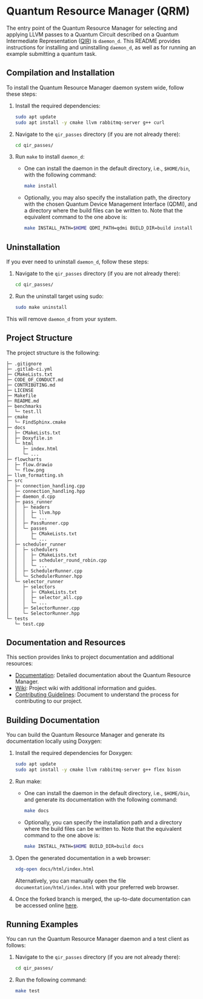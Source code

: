 # Quantum Resource Manager (QRM)

The entry point of the Quantum Resource Manager for selecting and applying LLVM passes to a Quantum Circuit described on a Quantum Intermediate Representation ([QIR](https://www.qir-alliance.org/projects/)) is `daemon_d`. This README provides instructions for installing and uninstalling `daemon_d`, as well as for running an example submitting a quantum task<!--Not to be confused with a qcommon QuantumTask-->.

## Compilation and Installation

To install the Quantum Resource Manager daemon system wide, follow these steps:

1. Install the required dependencies:
   ```bash
   sudo apt update
   sudo apt install -y cmake llvm rabbitmq-server g++ curl
   ```

2. Navigate to the `qir_passes` directory (if you are not already there):
   ```bash
   cd qir_passes/
   ```

3. Run `make` to install `daemon_d`:
   - One can install the daemon in the default directory, i.e., `$HOME/bin`, with the following command:
      ```bash
      make install
      ```

   - Optionally, you may also specify the installation path, the directory with the chosen Quantum Device Management Interface (QDMI), and a directory where the build files can be written to. Note that the equivalent command to the one above is:
      ```bash
      make INSTALL_PATH=$HOME QDMI_PATH=qdmi BUILD_DIR=build install
      ```

## Uninstallation

If you ever need to uninstall `daemon_d`, follow these steps:

1. Navigate to the `qir_passes` directory (if you are not already there):
   ```bash
   cd qir_passes/
   ```

2. Run the uninstall target using sudo:
   ```bash
   sudo make uninstall
   ```

This will remove `daemon_d` from your system.

## Project Structure

The project structure is the following:

```
├─ .gitignore
├─ .gitlab-ci.yml
├─ CMakeLists.txt
├─ CODE_OF_CONDUCT.md
├─ CONTRIBUTING.md
├─ LICENSE
├─ Makefile
├─ README.md
├─ benchmarks
│  └─ test.ll
├─ cmake
│  └─ FindSphinx.cmake
├─ docs
│  ├─ CMakeLists.txt
│  ├─ Doxyfile.in
│  └─ html
│     ├─ index.html
│     └─ ...
├─ flowcharts
│  ├─ flow.drawio
│  └─ flow.png
├─ llvm_formatting.sh
├─ src
│  ├─ connection_handling.cpp
│  ├─ connection_handling.hpp
│  ├─ daemon_d.cpp
│  ├─ pass_runner
│  │  ├─ headers
│  │  │  ├─ llvm.hpp
│  │  │  └─ ...
│  │  ├─ PassRunner.cpp
│  │  └─ passes
│  │     ├─ CMakeLists.txt
│  │     └─ ...
│  ├─ scheduler_runner
│  │  ├─ schedulers
│  │  │  ├─ CMakeLists.txt
│  │  │  ├─ scheduler_round_robin.cpp
│  │  │  └─ ...
│  │  ├─ SchedulerRunner.cpp
│  │  └─ SchedulerRunner.hpp
│  └─ selector_runner
│     ├─ selectors
│     │  ├─ CMakeLists.txt
│     │  ├─ selector_all.cpp
│     │  └─ ...
│     ├─ SelectorRunner.cpp
│     └─ SelectorRunner.hpp
└─ tests
   └─ test.cpp
```

## Documentation and Resources

This section provides links to project documentation and additional resources:

- [Documentation](https://lrz-qct-qis.gitlabpages.devweb.mwn.de/quantum_intermediate_representation/qir_passes/files.html): Detailed documentation about the Quantum Resource Manager.
- [Wiki](https://gitlab-int.srv.lrz.de/lrz-qct-qis/quantum_intermediate_representation/qir_passes/-/wikis/home): Project wiki with additional information and guides.
- [Contributing Guidelines](CONTRIBUTING.md): Document to understand the process for contributing to our project.
<!--
- Flowchart of the QIR Pass Runner daemon: 
![Alt](flowcharts/flow.png)
-->

## Building Documentation

You can build the Quantum Resource Manager and generate its documentation locally using Doxygen:

1. Install the required dependencies for Doxygen:
   ```bash
   sudo apt update
   sudo apt install -y cmake llvm rabbitmq-server g++ flex bison
   ```

2. Run make:
   - One can install the daemon in the default directory, i.e., `$HOME/bin`, and generate its documentation with the following command:
      ```bash
      make docs
      ```

   - Optionally, you can specify the installation path and a directory where the build files can be written to. Note that the equivalent command to the one above is:
      ```bash
      make INSTALL_PATH=$HOME BUILD_DIR=build docs
      ```

3. Open the generated documentation in a web browser:
   ```bash
   xdg-open docs/html/index.html
   ```

   Alternatively, you can manually open the file `documentation/html/index.html` with your preferred web browser.

4. Once the forked branch is merged, the up-to-date documentation can be accessed online [here](https://lrz-qct-qis.gitlabpages.devweb.mwn.de/quantum_intermediate_representation/qir_passes/index.html).

## Running Examples

You can run the Quantum Resource Manager daemon and a test client as follows:

1. Navigate to the `qir_passes` directory (if you are not already there):
   ```bash
   cd qir_passes/
   ```

2. Run the following command:
   ```bash
   make test
   ```

